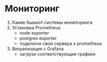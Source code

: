 # Мониторинг
1. Какие бывают системы мониторинга 
2. Установка Prometheus 
   - node exporter 
   - postgres exporter 
   - подключи свои сервера к prometheus
3. Визуализация с Grafana 
   - загрузи соответствующие графики